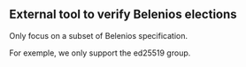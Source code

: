 ## External tool to verify Belenios elections

Only focus on a subset of Belenios specification.

For exemple, we only support the ed25519 group.
